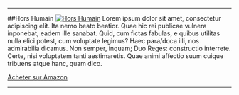 ***
##Hors Humain
[![Hors Humain]({{FILE:hors-humain.jpg}})](http://google.com)
Lorem ipsum dolor sit amet, consectetur adipiscing elit. Ita nemo beato beatior. Quae hic rei publicae vulnera inponebat, eadem ille sanabat. Quid, cum fictas fabulas, e quibus utilitas nulla elici potest, cum voluptate legimus? Haec para/doca illi, nos admirabilia dicamus. Non semper, inquam; Duo Reges: constructio interrete. Certe, nisi voluptatem tanti aestimaretis. Quae animi affectio suum cuique tribuens atque hanc, quam dico.

[Acheter sur Amazon](http://google.com)

---